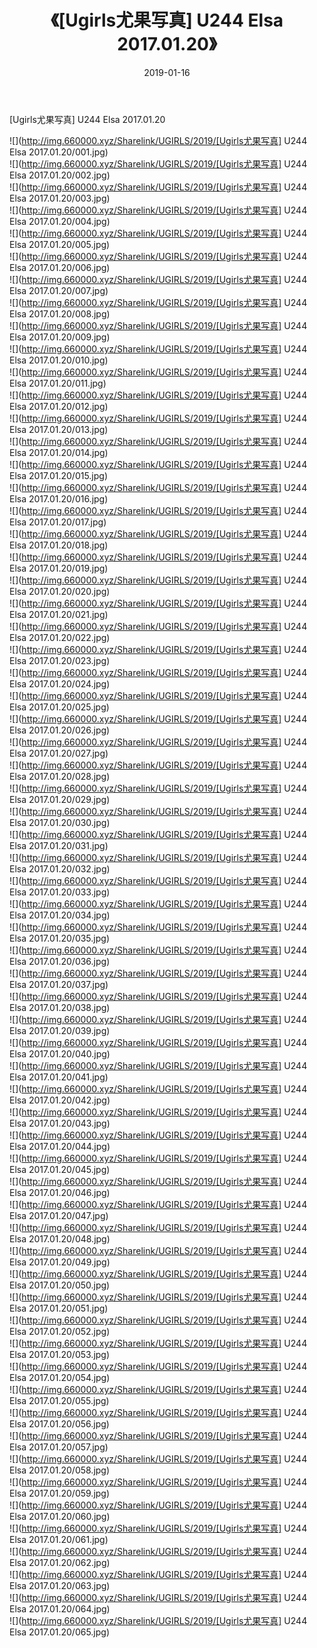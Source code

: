 ﻿---
layout: post
title:  《[Ugirls尤果写真] U244 Elsa 2017.01.20》
date:   2019-01-16
img: http://img.660000.xyz/Sharelink/UGIRLS/2019/[Ugirls尤果写真] U244 Elsa 2017.01.20/000.jpg
categories: [美女, 清纯, 唯美]
---

[Ugirls尤果写真] U244 Elsa 2017.01.20

 ![](http://img.660000.xyz/Sharelink/UGIRLS/2019/[Ugirls尤果写真] U244 Elsa 2017.01.20/001.jpg) <br>![](http://img.660000.xyz/Sharelink/UGIRLS/2019/[Ugirls尤果写真] U244 Elsa 2017.01.20/002.jpg) <br>![](http://img.660000.xyz/Sharelink/UGIRLS/2019/[Ugirls尤果写真] U244 Elsa 2017.01.20/003.jpg) <br>![](http://img.660000.xyz/Sharelink/UGIRLS/2019/[Ugirls尤果写真] U244 Elsa 2017.01.20/004.jpg) <br>![](http://img.660000.xyz/Sharelink/UGIRLS/2019/[Ugirls尤果写真] U244 Elsa 2017.01.20/005.jpg) <br>![](http://img.660000.xyz/Sharelink/UGIRLS/2019/[Ugirls尤果写真] U244 Elsa 2017.01.20/006.jpg) <br>![](http://img.660000.xyz/Sharelink/UGIRLS/2019/[Ugirls尤果写真] U244 Elsa 2017.01.20/007.jpg) <br>![](http://img.660000.xyz/Sharelink/UGIRLS/2019/[Ugirls尤果写真] U244 Elsa 2017.01.20/008.jpg) <br>![](http://img.660000.xyz/Sharelink/UGIRLS/2019/[Ugirls尤果写真] U244 Elsa 2017.01.20/009.jpg) <br>![](http://img.660000.xyz/Sharelink/UGIRLS/2019/[Ugirls尤果写真] U244 Elsa 2017.01.20/010.jpg) <br>![](http://img.660000.xyz/Sharelink/UGIRLS/2019/[Ugirls尤果写真] U244 Elsa 2017.01.20/011.jpg) <br>![](http://img.660000.xyz/Sharelink/UGIRLS/2019/[Ugirls尤果写真] U244 Elsa 2017.01.20/012.jpg) <br>![](http://img.660000.xyz/Sharelink/UGIRLS/2019/[Ugirls尤果写真] U244 Elsa 2017.01.20/013.jpg) <br>![](http://img.660000.xyz/Sharelink/UGIRLS/2019/[Ugirls尤果写真] U244 Elsa 2017.01.20/014.jpg) <br>![](http://img.660000.xyz/Sharelink/UGIRLS/2019/[Ugirls尤果写真] U244 Elsa 2017.01.20/015.jpg) <br>![](http://img.660000.xyz/Sharelink/UGIRLS/2019/[Ugirls尤果写真] U244 Elsa 2017.01.20/016.jpg) <br>![](http://img.660000.xyz/Sharelink/UGIRLS/2019/[Ugirls尤果写真] U244 Elsa 2017.01.20/017.jpg) <br>![](http://img.660000.xyz/Sharelink/UGIRLS/2019/[Ugirls尤果写真] U244 Elsa 2017.01.20/018.jpg) <br>![](http://img.660000.xyz/Sharelink/UGIRLS/2019/[Ugirls尤果写真] U244 Elsa 2017.01.20/019.jpg) <br>![](http://img.660000.xyz/Sharelink/UGIRLS/2019/[Ugirls尤果写真] U244 Elsa 2017.01.20/020.jpg) <br>![](http://img.660000.xyz/Sharelink/UGIRLS/2019/[Ugirls尤果写真] U244 Elsa 2017.01.20/021.jpg) <br>![](http://img.660000.xyz/Sharelink/UGIRLS/2019/[Ugirls尤果写真] U244 Elsa 2017.01.20/022.jpg) <br>![](http://img.660000.xyz/Sharelink/UGIRLS/2019/[Ugirls尤果写真] U244 Elsa 2017.01.20/023.jpg) <br>![](http://img.660000.xyz/Sharelink/UGIRLS/2019/[Ugirls尤果写真] U244 Elsa 2017.01.20/024.jpg) <br>![](http://img.660000.xyz/Sharelink/UGIRLS/2019/[Ugirls尤果写真] U244 Elsa 2017.01.20/025.jpg) <br>![](http://img.660000.xyz/Sharelink/UGIRLS/2019/[Ugirls尤果写真] U244 Elsa 2017.01.20/026.jpg) <br>![](http://img.660000.xyz/Sharelink/UGIRLS/2019/[Ugirls尤果写真] U244 Elsa 2017.01.20/027.jpg) <br>![](http://img.660000.xyz/Sharelink/UGIRLS/2019/[Ugirls尤果写真] U244 Elsa 2017.01.20/028.jpg) <br>![](http://img.660000.xyz/Sharelink/UGIRLS/2019/[Ugirls尤果写真] U244 Elsa 2017.01.20/029.jpg) <br>![](http://img.660000.xyz/Sharelink/UGIRLS/2019/[Ugirls尤果写真] U244 Elsa 2017.01.20/030.jpg) <br>![](http://img.660000.xyz/Sharelink/UGIRLS/2019/[Ugirls尤果写真] U244 Elsa 2017.01.20/031.jpg) <br>![](http://img.660000.xyz/Sharelink/UGIRLS/2019/[Ugirls尤果写真] U244 Elsa 2017.01.20/032.jpg) <br>![](http://img.660000.xyz/Sharelink/UGIRLS/2019/[Ugirls尤果写真] U244 Elsa 2017.01.20/033.jpg) <br>![](http://img.660000.xyz/Sharelink/UGIRLS/2019/[Ugirls尤果写真] U244 Elsa 2017.01.20/034.jpg) <br>![](http://img.660000.xyz/Sharelink/UGIRLS/2019/[Ugirls尤果写真] U244 Elsa 2017.01.20/035.jpg) <br>![](http://img.660000.xyz/Sharelink/UGIRLS/2019/[Ugirls尤果写真] U244 Elsa 2017.01.20/036.jpg) <br>![](http://img.660000.xyz/Sharelink/UGIRLS/2019/[Ugirls尤果写真] U244 Elsa 2017.01.20/037.jpg) <br>![](http://img.660000.xyz/Sharelink/UGIRLS/2019/[Ugirls尤果写真] U244 Elsa 2017.01.20/038.jpg) <br>![](http://img.660000.xyz/Sharelink/UGIRLS/2019/[Ugirls尤果写真] U244 Elsa 2017.01.20/039.jpg) <br>![](http://img.660000.xyz/Sharelink/UGIRLS/2019/[Ugirls尤果写真] U244 Elsa 2017.01.20/040.jpg) <br>![](http://img.660000.xyz/Sharelink/UGIRLS/2019/[Ugirls尤果写真] U244 Elsa 2017.01.20/041.jpg) <br>![](http://img.660000.xyz/Sharelink/UGIRLS/2019/[Ugirls尤果写真] U244 Elsa 2017.01.20/042.jpg) <br>![](http://img.660000.xyz/Sharelink/UGIRLS/2019/[Ugirls尤果写真] U244 Elsa 2017.01.20/043.jpg) <br>![](http://img.660000.xyz/Sharelink/UGIRLS/2019/[Ugirls尤果写真] U244 Elsa 2017.01.20/044.jpg) <br>![](http://img.660000.xyz/Sharelink/UGIRLS/2019/[Ugirls尤果写真] U244 Elsa 2017.01.20/045.jpg) <br>![](http://img.660000.xyz/Sharelink/UGIRLS/2019/[Ugirls尤果写真] U244 Elsa 2017.01.20/046.jpg) <br>![](http://img.660000.xyz/Sharelink/UGIRLS/2019/[Ugirls尤果写真] U244 Elsa 2017.01.20/047.jpg) <br>![](http://img.660000.xyz/Sharelink/UGIRLS/2019/[Ugirls尤果写真] U244 Elsa 2017.01.20/048.jpg) <br>![](http://img.660000.xyz/Sharelink/UGIRLS/2019/[Ugirls尤果写真] U244 Elsa 2017.01.20/049.jpg) <br>![](http://img.660000.xyz/Sharelink/UGIRLS/2019/[Ugirls尤果写真] U244 Elsa 2017.01.20/050.jpg) <br>![](http://img.660000.xyz/Sharelink/UGIRLS/2019/[Ugirls尤果写真] U244 Elsa 2017.01.20/051.jpg) <br>![](http://img.660000.xyz/Sharelink/UGIRLS/2019/[Ugirls尤果写真] U244 Elsa 2017.01.20/052.jpg) <br>![](http://img.660000.xyz/Sharelink/UGIRLS/2019/[Ugirls尤果写真] U244 Elsa 2017.01.20/053.jpg) <br>![](http://img.660000.xyz/Sharelink/UGIRLS/2019/[Ugirls尤果写真] U244 Elsa 2017.01.20/054.jpg) <br>![](http://img.660000.xyz/Sharelink/UGIRLS/2019/[Ugirls尤果写真] U244 Elsa 2017.01.20/055.jpg) <br>![](http://img.660000.xyz/Sharelink/UGIRLS/2019/[Ugirls尤果写真] U244 Elsa 2017.01.20/056.jpg) <br>![](http://img.660000.xyz/Sharelink/UGIRLS/2019/[Ugirls尤果写真] U244 Elsa 2017.01.20/057.jpg) <br>![](http://img.660000.xyz/Sharelink/UGIRLS/2019/[Ugirls尤果写真] U244 Elsa 2017.01.20/058.jpg) <br>![](http://img.660000.xyz/Sharelink/UGIRLS/2019/[Ugirls尤果写真] U244 Elsa 2017.01.20/059.jpg) <br>![](http://img.660000.xyz/Sharelink/UGIRLS/2019/[Ugirls尤果写真] U244 Elsa 2017.01.20/060.jpg) <br>![](http://img.660000.xyz/Sharelink/UGIRLS/2019/[Ugirls尤果写真] U244 Elsa 2017.01.20/061.jpg) <br>![](http://img.660000.xyz/Sharelink/UGIRLS/2019/[Ugirls尤果写真] U244 Elsa 2017.01.20/062.jpg) <br>![](http://img.660000.xyz/Sharelink/UGIRLS/2019/[Ugirls尤果写真] U244 Elsa 2017.01.20/063.jpg) <br>![](http://img.660000.xyz/Sharelink/UGIRLS/2019/[Ugirls尤果写真] U244 Elsa 2017.01.20/064.jpg) <br>![](http://img.660000.xyz/Sharelink/UGIRLS/2019/[Ugirls尤果写真] U244 Elsa 2017.01.20/065.jpg) <br>